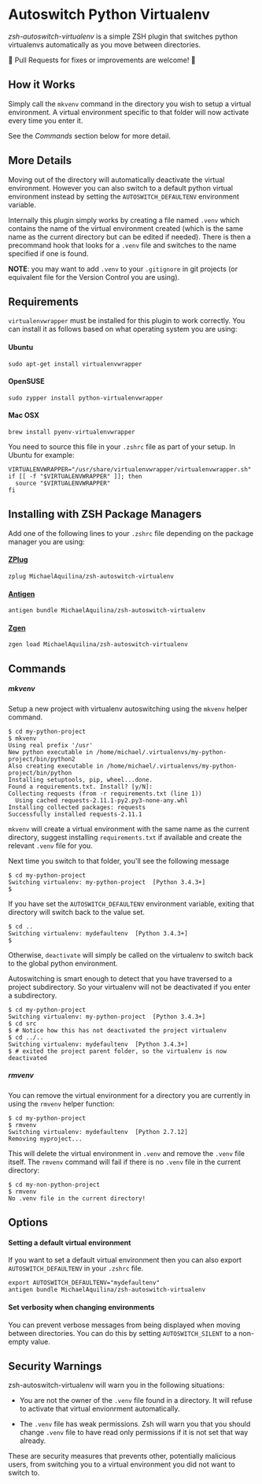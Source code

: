 Autoswitch Python Virtualenv
============================

*zsh-autoswitch-virtualenv* is a simple ZSH plugin that switches python virtualenvs automatically as
you move between directories.

:tada: Pull Requests for fixes or improvements are welcome! :tada:

How it Works
------------

Simply call the `mkvenv` command in the directory you wish to setup a virtual environment.
A virtual environment specific to that folder will now activate every time you enter it.

See the *Commands* section below for more detail.

More Details
------------

Moving out of the directory will automatically deactivate the virtual environment. However you can
also switch to a default python virtual environment instead by setting the `AUTOSWITCH_DEFAULTENV`
environment variable.

Internally this plugin simply works by creating a file named `.venv` which contains the name of the
virtual environment created (which is the same name as the current directory but can be edited if
needed). There is then a precommand hook that looks for a `.venv` file and switches to the name
specified if one is found.

**NOTE**: you may want to add `.venv` to your `.gitignore` in git projects (or equivalent file for
the Version Control you are using).

Requirements
------------

`virtualenvwrapper` must be installed for this plugin to work correctly. You can install it as
follows based on what operating system you are using:

#### Ubuntu
```
sudo apt-get install virtualenvwrapper
```

#### OpenSUSE
```
sudo zypper install python-virtualenvwrapper
```

#### Mac OSX
```
brew install pyenv-virtualenvwrapper
```

You need to source this file in your `.zshrc` file as part of your setup. In Ubuntu for example:

```
VIRTUALENVWRAPPER="/usr/share/virtualenvwrapper/virtualenvwrapper.sh"
if [[ -f "$VIRTUALENVWRAPPER" ]]; then
  source "$VIRTUALENVWRAPPER"
fi
```

Installing with ZSH Package Managers
-------------------------------------

Add one of the following lines to your `.zshrc` file depending on the package manager you are using:

#### [ZPlug](https://github.com/zplug/zplug)
```
zplug MichaelAquilina/zsh-autoswitch-virtualenv
```

#### [Antigen](https://github.com/zsh-users/antigen)
```
antigen bundle MichaelAquilina/zsh-autoswitch-virtualenv
```

#### [Zgen](https://github.com/tarjoilija/zgen)
```
zgen load MichaelAquilina/zsh-autoswitch-virtualenv
```

Commands
--------

##### mkvenv

Setup a new project with virtualenv autoswitching using the `mkvenv` helper command.

```
$ cd my-python-project
$ mkvenv
Using real prefix '/usr'
New python executable in /home/michael/.virtualenvs/my-python-project/bin/python2
Also creating executable in /home/michael/.virtualenvs/my-python-project/bin/python
Installing setuptools, pip, wheel...done.
Found a requirements.txt. Install? [y/N]:
Collecting requests (from -r requirements.txt (line 1))
  Using cached requests-2.11.1-py2.py3-none-any.whl
Installing collected packages: requests
Successfully installed requests-2.11.1
```

`mkvenv` will create a virtual environment with the same name as the current directory, suggest
installing `requirements.txt` if available and create the relevant `.venv` file for you.

Next time you switch to that folder, you'll see the following message

```
$ cd my-python-project
Switching virtualenv: my-python-project  [Python 3.4.3+]
$
```

If you have set the `AUTOSWITCH_DEFAULTENV` environment variable, exiting that directory will switch
back to the value set.

```
$ cd ..
Switching virtualenv: mydefaultenv  [Python 3.4.3+]
$
```

Otherwise, `deactivate` will simply be called on the virtualenv to switch back to the global
python environment.

Autoswitching is smart enough to detect that you have traversed to a project subdirectory. So your
virtualenv will not be deactivated if you enter a subdirectory.

```
$ cd my-python-project
Switching virtualenv: my-python-project  [Python 3.4.3+]
$ cd src
$ # Notice how this has not deactivated the project virtualenv
$ cd ../..
Switching virtualenv: mydefaultenv  [Python 3.4.3+]
$ # exited the project parent folder, so the virtualenv is now deactivated
```

##### rmvenv

You can remove the virtual environment for a directory you are currently in using the `rmvenv`
helper function:

```
$ cd my-python-project
$ rmvenv
Switching virtualenv: mydefaultenv  [Python 2.7.12]
Removing myproject...
```

This will delete the virtual environment in `.venv` and remove the `.venv` file itself. The `rmvenv`
command will fail if there is no `.venv` file in the current directory:

```
$ cd my-non-python-project
$ rmvenv
No .venv file in the current directory!
```

Options
-------


#### Setting a default virtual environment

If you want to set a default virtual environment then you can also export `AUTOSWITCH_DEFAULTENV` in
your `.zshrc` file.

```
export AUTOSWITCH_DEFAULTENV="mydefaultenv"
antigen bundle MichaelAquilina/zsh-autoswitch-virtualenv
```

#### Set verbosity when changing environments

You can prevent verbose messages from being displayed when moving between directories. 
You can do this by setting `AUTOSWITCH_SILENT` to a non-empty value.


Security Warnings
-----------------

zsh-autoswitch-virtualenv will warn you in the following situations:

* You are not the owner of the `.venv` file found in a directory. It will refuse to activate that virtual envionrment automatically.

* The `.venv` file has weak permissions. Zsh will warn you that you should change `.venv` file to have read only permissions if it is not set that way already.

These are security measures that prevents other, potentially malicious users, from switching you to a virtual
environment you did not want to switch to.
